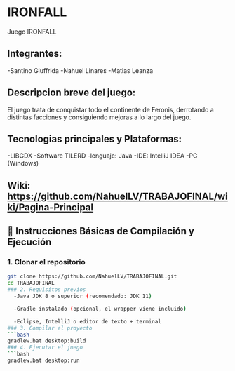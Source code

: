 # IRONFALL
Juego IRONFALL

## Integrantes: 
-Santino Giuffrida
-Nahuel Linares
-Matias Leanza

## Descripcion breve del juego: 
El juego trata de conquistar todo el continente de Feronis, derrotando a distintas facciones y consiguiendo mejoras a lo largo del juego.

## Tecnologias principales y Plataformas: 
-LIBGDX
-Software TILERD
-lenguaje: Java
-IDE: IntelliJ IDEA
-PC (Windows)

## Wiki: https://github.com/NahuelLV/TRABAJOFINAL/wiki/Pagina-Principal

## 🚀 Instrucciones Básicas de Compilación y Ejecución

### 1. Clonar el repositorio

```bash
git clone https://github.com/NahuelLV/TRABAJOFINAL.git
cd TRABAJOFINAL
### 2. Requisitos previos
  -Java JDK 8 o superior (recomendado: JDK 11)

  -Gradle instalado (opcional, el wrapper viene incluido)

  -Eclipse, IntelliJ o editor de texto + terminal
### 3. Compilar el proyecto
```bash
gradlew.bat desktop:build
### 4. Ejecutar el juego
```bash
gradlew.bat desktop:run


